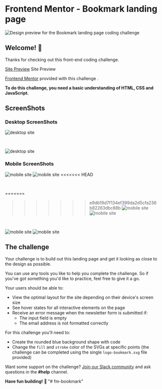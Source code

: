 # Frontend Mentor - Bookmark landing page

![Design preview for the Bookmark landing page coding challenge](./design/desktop-preview.jpg)

## Welcome! 👋

Thanks for checking out this front-end coding challenge.

[Site Preview](blah) Site Preview

[Frontend Mentor](https://www.frontendmentor.io) provided with this challenge .

**To do this challenge, you need a basic understanding of HTML, CSS and JavaScript.**

## ScreenShots

### Desktop ScreenShots

![desktop site ](./screenshots/Desktop_s1.png)

<br/>

![desktop site ](./screenshots/Desktop_s2.png)

### Mobile ScreenShots

![mobile site ](./screenshots/Mobile_s1.png)
![mobile site ](./screenshots/Mobile_s2.png)
<<<<<<< HEAD

<br/>

=======
>>>>>>> e9db19d7f134ef399da2d5cfa236b82263dbc88b
![mobile site ](./screenshots/Mobile_s4.png)
![mobile site ](./screenshots/Mobile_s5.png)

<br/>

![mobile site ](./screenshots/Mobile_s6.png)
![mobile site ](./screenshots/Mobile_s7.png)

## The challenge

Your challenge is to build out this landing page and get it looking as close to the design as possible.

You can use any tools you like to help you complete the challenge. So if you've got something you'd like to practice, feel free to give it a go.

Your users should be able to:

- View the optimal layout for the site depending on their device's screen size
- See hover states for all interactive elements on the page
- Receive an error message when the newsletter form is submitted if:
  - The input field is empty
  - The email address is not formatted correctly

For this challenge you'll need to:

- Create the rounded blue background shape with code
- Change the `fill` and `stroke` color of the SVGs at specific points (the challenge can be completed using the single `logo-bookmark.svg` file provided)

Want some support on the challenge? [Join our Slack community](https://www.frontendmentor.io/slack) and ask questions in the **#help** channel.

**Have fun building!** 🚀
"# fm-bookmark" 
